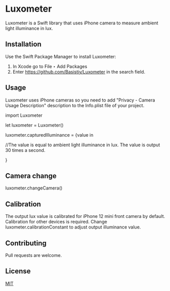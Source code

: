 # Luxometer

Luxometer is a Swift library that uses iPhone camera to measure ambient light illuminance in lux.

## Installation

Use the Swift Package Manager to install Luxometer: 

1. In Xcode go to File ‣ Add Packages
2. Enter https://github.com/Basistiy/Luxometer in the search field.


## Usage

Luxometer uses iPhone cameras so you need to add "Privacy - Camera Usage Description" description to the Info.plist file of your project.

import Luxometer

let luxometer = Luxometer()

luxometer.capturedIlluminance = {value in

 //The value is equal to ambient light illuminance in lux. The value is output 30 times a second. 
 
}

## Camera change

luxometer.changeCamera()


## Calibration

The output lux value is calibrated for iPhone 12 mini front camera by default. Calibration for other devices is required.
Change luxometer.calibrationConstant to adjust output illuminance value.


## Contributing

Pull requests are welcome. 


## License

[MIT](https://choosealicense.com/licenses/mit/)
